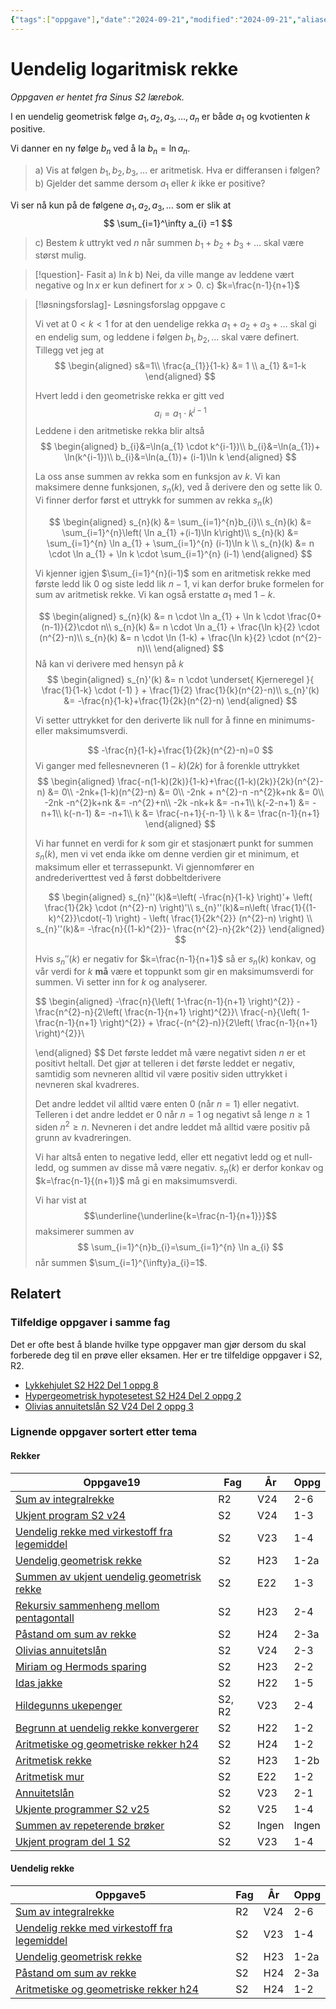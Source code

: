```yaml
---
{"tags":["oppgave"],"date":"2024-09-21","modified":"2024-09-21","aliases":null,"dg-publish":true,"temaer":["rekker","uendelig rekke"],"fag":["s2","r2"],"eksamen":null,"del":2,"oppgave":"2.158","title":"Uendelig logaritmisk rekke","source":"Sinus S2 lærebok","todo":null,"permalink":"/uendelig-logaritmisk-rekke/","dgPassFrontmatter":true}
---
```



# Uendelig logaritmisk rekke

<p><span><em>Oppgaven er hentet fra Sinus S2 lærebok.</em></span></p>

I en uendelig geometrisk følge $a_{1}, a_{2}, a_{3}, \dots , a_{n}$ er både $a_{1}$ og kvotienten $k$  positive. 

Vi danner en ny følge $b_{n}$ ved å la $b_{n}=\ln a_{n}$.

>a) Vis at følgen $b_{1},b_{2},b_{3},\dots$ er aritmetisk. Hva er differansen i følgen?
>b) Gjelder det samme dersom $a_{1}$ eller $k$ ikke er positive?

Vi ser nå kun på de følgene $a_{1},a_{2},a_{3},\dots$ som er slik at 
$$
\sum_{i=1}^\infty a_{i} =1
$$

>c) Bestem $k$ uttrykt ved $n$ når summen $b_{1}+b_{2}+b_{3}+\dots$ skal være størst mulig.



>[!question]- Fasit
>a) $\ln k$
>b) Nei, da ville mange av leddene vært negative og $\ln x$ er kun definert for $x>0$.
>c) $k=\frac{n-1}{n+1}$


>[!løsningsforslag]- Løsningsforslag oppgave c
>
>Vi vet at $0<k<1$ for at den uendelige rekka $a_{1}+a_{2}+a_{3}+\dots$ skal gi en endelig sum, og leddene i følgen $b_{1},b_{2},\dots$ skal være definert. Tillegg vet jeg at 
>$$
>\begin{aligned}
>s&=1\\
>\frac{a_{1}}{1-k} &= 1 \\
>a_{1} &=1-k
>\end{aligned}
>$$
>
>Hvert ledd i den geometriske rekka er gitt ved
>$$
>a_{i}=a_{1} \cdot k^{i-1}
>$$
>Leddene i den aritmetiske rekka blir altså
>$$
>\begin{aligned}
>b_{i}&=\ln(a_{1} \cdot k^{i-1})\\
>b_{i}&=\ln(a_{1})+ \ln(k^{i-1})\\
>b_{i}&=\ln(a_{1})+ (i-1)\ln k
>\end{aligned}
>$$
>
>La oss anse summen av rekka som en funksjon av $k$. Vi kan maksimere denne funksjonen, $s_{n}(k)$, ved å derivere den og sette lik 0. Vi finner derfor først et uttrykk for summen av rekka $s_{n}(k)$
>
>$$
>\begin{aligned}
>s_{n}(k) &= \sum_{i=1}^{n}b_{i}\\
>s_{n}(k) &= \sum_{i=1}^{n}\left( \ln a_{1} +(i-1)\ln k\right)\\
>s_{n}(k) &= \sum_{i=1}^{n} \ln a_{1} +  \sum_{i=1}^{n} (i-1)\ln k \\
>s_{n}(k) &= n \cdot \ln a_{1} +  \ln k \cdot \sum_{i=1}^{n} (i-1)
>\end{aligned}
>$$
>
>Vi kjenner igjen $\sum_{i=1}^{n}(i-1)$ som en aritmetisk rekke med første ledd lik 0 og siste ledd lik $n-1$, vi kan derfor bruke formelen for sum av aritmetisk rekke. Vi kan også erstatte $a_{1}$ med $1-k$.
> 
>$$
>\begin{aligned}
>s_{n}(k) &= n \cdot \ln a_{1} +  \ln k \cdot \frac{0+(n-1)}{2}\cdot n\\
>s_{n}(k) &= n \cdot \ln a_{1} + \frac{\ln k}{2} \cdot (n^{2}-n)\\
>s_{n}(k) &= n \cdot \ln (1-k) + \frac{\ln k}{2} \cdot (n^{2}-n)\\
>\end{aligned}
>$$
>Nå kan vi derivere med hensyn på $k$
>$$
>\begin{aligned}
>s_{n}'(k) &= n \cdot \underset{ Kjerneregel }{ \frac{1}{1-k} \cdot (-1) } + \frac{1}{2} \frac{1}{k}(n^{2}-n)\\
>s_{n}'(k) &= -\frac{n}{1-k}+\frac{1}{2k}(n^{2}-n)
>\end{aligned}
>$$
>
>Vi setter uttrykket for den deriverte lik null for å finne en minimums- eller maksimumsverdi.
>
>$$
>-\frac{n}{1-k}+\frac{1}{2k}(n^{2}-n)=0
>$$
>Vi ganger med fellesnevneren $(1-k)(2k)$ for å forenkle uttrykket
>$$
>\begin{aligned}
>\frac{-n(1-k)(2k)}{1-k}+\frac{(1-k)(2k)}{2k}(n^{2}-n) &= 0\\
>-2nk+(1-k)(n^{2}-n) &= 0\\
>-2nk + n^{2}-n -n^{2}k+nk &= 0\\
>-2nk -n^{2}k+nk &= -n^{2}+n\\
>-2k -nk+k &= -n+1\\
>k(-2-n+1) &= -n+1\\
>k(-n-1) &= -n+1\\
>k &= \frac{-n+1}{-n-1} \\
>k &= \frac{n-1}{n+1}
>\end{aligned}
>$$
>
>Vi har funnet en verdi for $k$ som gir et stasjonært punkt for summen $s_{n}(k)$, men vi vet enda ikke om denne verdien gir et minimum, et maksimum eller et terrassepunkt. Vi gjennomfører en andrederiverttest ved å først dobbeltderivere
>
>$$
>\begin{aligned}
>s_{n}''(k)&=\left( -\frac{n}{1-k} \right)'+ \left( \frac{1}{2k} \cdot (n^{2}-n) \right)'\\
>s_{n}''(k)&=n\left( \frac{1}{(1-k)^{2}}\cdot(-1) \right) - \left( \frac{1}{2k^{2}} (n^{2}-n) \right) \\
>s_{n}''(k)&= -\frac{n}{(1-k)^{2}}- \frac{n^{2}-n}{2k^{2}}
>\end{aligned}
>$$
>
>Hvis $s_{n}''(k)$ er negativ for $k=\frac{n-1}{n+1}$ så er $s_{n}(k)$ konkav, og vår verdi for $k$ **må** være et toppunkt som gir en maksimumsverdi for summen. Vi setter inn for $k$ og analyserer.
>
>$$
>\begin{aligned}
>-\frac{n}{\left( 1-\frac{n-1}{n+1} \right)^{2}} - \frac{n^{2}-n}{2\left( \frac{n-1}{n+1} \right)^{2}}\\
>\frac{-n}{\left( 1-\frac{n-1}{n+1} \right)^{2}} + \frac{-(n^{2}-n)}{2\left( \frac{n-1}{n+1} \right)^{2}}\\
>
>\end{aligned}
>$$
>Det første leddet må være negativt siden $n$ er et positivt heltall. Det gjør at telleren i det første leddet er negativ, samtidig som nevneren alltid vil være positiv siden uttrykket i nevneren skal kvadreres.
>
>Det andre leddet vil alltid være enten 0 (når $n=1$) eller negativt. Telleren i det andre leddet er 0 når $n=1$ og negativt så lenge $n\geq 1$ siden $n^{2}\geq n$. Nevneren i det andre leddet må alltid være positiv på grunn av kvadreringen.
>
>Vi har altså enten to negative ledd, eller ett negativt ledd og et null-ledd, og summen av disse må være negativ. $s_{n}(k)$ er derfor konkav og $k=\frac{n-1}{(n+1)}$ må gi en maksimumsverdi.
>
>Vi har vist at 
>$$\underline{\underline{k=\frac{n-1}{n+1}}}$$
>maksimerer summen av 
>$$
>\sum_{i=1}^{n}b_{i}=\sum_{i=1}^{n} \ln a_{i}
>$$
>når summen $\sum_{i=1}^{\infty}a_{i}=1$.

<!--
>**Alternativ løsning for å vise om vi har funnet maksimum eller minimum**
>
>Vi har funnet en maksimums- eller minimumsverdi for $k$, men hvordan kan vi vite at dette vil gi den *største* summen og ikke den minste summen? Det er selvsagt mulig å dobbeltderivere uttrykket for $s_{n}$ og gjøre en andrederiverttest, men vi kan også analysere hva som skjer med summen når vi endrer på $k$. Husk at $0<k<1$.
>
>Hvis det stasjonære punktet gitt av $k=\frac{n-1}{n+1}$ er et maksimum for summen $s_{n}$ så må en bittelitt høyere verdi for $k$ gi negativ vekstfart. La oss velge $k=\frac{n}{n+1}$ og prøve
>$$
>\begin{aligned}
>\left( s_{n}\left( k= \frac{n}{n+1} \right) \right)' &= -\frac{n}{1- \frac{n}{n+1}}+ \frac{1}{2 \frac{n}{n+1}}(n^{2}-n) \\
> &= -\frac{n(n+1)}{(n+1)- n}+ \frac{n+1}{2n}(n^{2}-n) \\
> &= -\frac{n(n+1)}{n-n+1}+ \frac{n+1}{2}(n-1) \\
> &= -n(n+1) + \frac{(n+1)(n-1)}{2}\\
> &=-n^{2}-n+ \frac{n^{2}-1^{2}}{2} \\
> &= \frac{-2n^{2}-2n+n^{2}-1^{2}}{2}\\
> &= \frac{-n^{2}-2n-1}{2 }
>\end{aligned}
>$$
>
>Vi ser kjapt at uttrykket over vil gi negative verdier for alle gyldige verdier av $n$ (husk at $n$ er antall ledd, slik at dette må være et positivt heltall). Vi kan derfor konkludere med at $k=\frac{n-1}{n+1}$ må gi en maksimumsverdi for $s_{n}$.
>
>Verdien $k=\frac{n-1}{n+1}$ gir en maksimumsverdi for $b_{1}+b_{2}+b_{3}+\dots$ gitt at rekka $\sum_{i=1}^{\infty}a_{i}=1$.
-->

## Relatert
<h3><span>Tilfeldige oppgaver i samme fag</span></h3><p><span>Det er ofte best å blande hvilke type oppgaver man gjør dersom du skal forberede deg til en prøve eller eksamen. Her er tre tilfeldige oppgaver i S2, R2.</span></p><div><ul class="dataview list-view-ul"><li><span><a data-tooltip-position="top" aria-label="Lykkehjulet.md" data-href="Lykkehjulet.md" href="Lykkehjulet.md" class="internal-link" target="_blank" rel="noopener nofollow">Lykkehjulet S2 H22 Del 1 oppg 8</a></span></li><li><span><a data-tooltip-position="top" aria-label="Hypergeometrisk hypotesetest.md" data-href="Hypergeometrisk hypotesetest.md" href="Hypergeometrisk hypotesetest.md" class="internal-link" target="_blank" rel="noopener nofollow">Hypergeometrisk hypotesetest S2 H24 Del 2 oppg 2</a></span></li><li><span><a data-tooltip-position="top" aria-label="Olivias annuitetslån.md" data-href="Olivias annuitetslån.md" href="Olivias annuitetslån.md" class="internal-link" target="_blank" rel="noopener nofollow">Olivias annuitetslån S2 V24 Del 2 oppg 3</a></span></li></ul></div><h3><span>Lignende oppgaver sortert etter tema</span></h3><h4><span>Rekker</span></h4><div><table class="dataview table-view-table"><thead class="table-view-thead"><tr class="table-view-tr-header"><th class="table-view-th"><span>Oppgave</span><span class="dataview small-text">19</span></th><th class="table-view-th"><span>Fag</span></th><th class="table-view-th"><span>År</span></th><th class="table-view-th"><span>Oppg</span></th></tr></thead><tbody class="table-view-tbody"><tr><td><span><a data-tooltip-position="top" aria-label="Sum av integralrekke.md" data-href="Sum av integralrekke.md" href="Sum av integralrekke.md" class="internal-link" target="_blank" rel="noopener nofollow">Sum av integralrekke</a></span></td><td><span>R2</span></td><td><span>V24</span></td><td><span>2-6</span></td></tr><tr><td><span><a data-tooltip-position="top" aria-label="Ukjent program S2 v24.md" data-href="Ukjent program S2 v24.md" href="Ukjent program S2 v24.md" class="internal-link" target="_blank" rel="noopener nofollow">Ukjent program S2 v24</a></span></td><td><span>S2</span></td><td><span>V24</span></td><td><span>1-3</span></td></tr><tr><td><span><a data-tooltip-position="top" aria-label="Uendelig rekke med virkestoff fra legemiddel.md" data-href="Uendelig rekke med virkestoff fra legemiddel.md" href="Uendelig rekke med virkestoff fra legemiddel.md" class="internal-link" target="_blank" rel="noopener nofollow">Uendelig rekke med virkestoff fra legemiddel</a></span></td><td><span>S2</span></td><td><span>V23</span></td><td><span>1-4</span></td></tr><tr><td><span><a data-tooltip-position="top" aria-label="Uendelig geometrisk rekke.md" data-href="Uendelig geometrisk rekke.md" href="Uendelig geometrisk rekke.md" class="internal-link" target="_blank" rel="noopener nofollow">Uendelig geometrisk rekke</a></span></td><td><span>S2</span></td><td><span>H23</span></td><td><span>1-2a</span></td></tr><tr><td><span><a data-tooltip-position="top" aria-label="Summen av ukjent uendelig geometrisk rekke.md" data-href="Summen av ukjent uendelig geometrisk rekke.md" href="Summen av ukjent uendelig geometrisk rekke.md" class="internal-link" target="_blank" rel="noopener nofollow">Summen av ukjent uendelig geometrisk rekke</a></span></td><td><span>S2</span></td><td><span>E22</span></td><td><span>1-3</span></td></tr><tr><td><span><a data-tooltip-position="top" aria-label="Rekursiv sammenheng mellom pentagontall.md" data-href="Rekursiv sammenheng mellom pentagontall.md" href="Rekursiv sammenheng mellom pentagontall.md" class="internal-link" target="_blank" rel="noopener nofollow">Rekursiv sammenheng mellom pentagontall</a></span></td><td><span>S2</span></td><td><span>H23</span></td><td><span>2-4</span></td></tr><tr><td><span><a data-tooltip-position="top" aria-label="Påstand om sum av rekke.md" data-href="Påstand om sum av rekke.md" href="Påstand om sum av rekke.md" class="internal-link" target="_blank" rel="noopener nofollow">Påstand om sum av rekke</a></span></td><td><span>S2</span></td><td><span>H24</span></td><td><span>2-3a</span></td></tr><tr><td><span><a data-tooltip-position="top" aria-label="Olivias annuitetslån.md" data-href="Olivias annuitetslån.md" href="Olivias annuitetslån.md" class="internal-link" target="_blank" rel="noopener nofollow">Olivias annuitetslån</a></span></td><td><span>S2</span></td><td><span>V24</span></td><td><span>2-3</span></td></tr><tr><td><span><a data-tooltip-position="top" aria-label="Miriam og Hermods sparing.md" data-href="Miriam og Hermods sparing.md" href="Miriam og Hermods sparing.md" class="internal-link" target="_blank" rel="noopener nofollow">Miriam og Hermods sparing</a></span></td><td><span>S2</span></td><td><span>H23</span></td><td><span>2-2</span></td></tr><tr><td><span><a data-tooltip-position="top" aria-label="Idas jakke.md" data-href="Idas jakke.md" href="Idas jakke.md" class="internal-link" target="_blank" rel="noopener nofollow">Idas jakke</a></span></td><td><span>S2</span></td><td><span>H22</span></td><td><span>1-5</span></td></tr><tr><td><span><a data-tooltip-position="top" aria-label="Hildegunns ukepenger.md" data-href="Hildegunns ukepenger.md" href="Hildegunns ukepenger.md" class="internal-link" target="_blank" rel="noopener nofollow">Hildegunns ukepenger</a></span></td><td><span>S2, R2</span></td><td><span>V23</span></td><td><span>2-4</span></td></tr><tr><td><span><a data-tooltip-position="top" aria-label="Begrunn at uendelig rekke konvergerer.md" data-href="Begrunn at uendelig rekke konvergerer.md" href="Begrunn at uendelig rekke konvergerer.md" class="internal-link" target="_blank" rel="noopener nofollow">Begrunn at uendelig rekke konvergerer</a></span></td><td><span>S2</span></td><td><span>H22</span></td><td><span>1-2</span></td></tr><tr><td><span><a data-tooltip-position="top" aria-label="Aritmetiske og geometriske rekker h24.md" data-href="Aritmetiske og geometriske rekker h24.md" href="Aritmetiske og geometriske rekker h24.md" class="internal-link" target="_blank" rel="noopener nofollow">Aritmetiske og geometriske rekker h24</a></span></td><td><span>S2</span></td><td><span>H24</span></td><td><span>1-2</span></td></tr><tr><td><span><a data-tooltip-position="top" aria-label="Aritmetisk rekke.md" data-href="Aritmetisk rekke.md" href="Aritmetisk rekke.md" class="internal-link" target="_blank" rel="noopener nofollow">Aritmetisk rekke</a></span></td><td><span>S2</span></td><td><span>H23</span></td><td><span>1-2b</span></td></tr><tr><td><span><a data-tooltip-position="top" aria-label="Aritmetisk mur.md" data-href="Aritmetisk mur.md" href="Aritmetisk mur.md" class="internal-link" target="_blank" rel="noopener nofollow">Aritmetisk mur</a></span></td><td><span>S2</span></td><td><span>E22</span></td><td><span>1-2</span></td></tr><tr><td><span><a data-tooltip-position="top" aria-label="Annuitetslån.md" data-href="Annuitetslån.md" href="Annuitetslån.md" class="internal-link" target="_blank" rel="noopener nofollow">Annuitetslån</a></span></td><td><span>S2</span></td><td><span>V23</span></td><td><span>2-1</span></td></tr><tr><td><span><a data-tooltip-position="top" aria-label="Ukjente programmer S2 v25.md" data-href="Ukjente programmer S2 v25.md" href="Ukjente programmer S2 v25.md" class="internal-link" target="_blank" rel="noopener nofollow">Ukjente programmer S2 v25</a></span></td><td><span>S2</span></td><td><span>V25</span></td><td><span>1-4</span></td></tr><tr><td><span><a data-tooltip-position="top" aria-label="Summen av repeterende brøker.md" data-href="Summen av repeterende brøker.md" href="Summen av repeterende brøker.md" class="internal-link" target="_blank" rel="noopener nofollow">Summen av repeterende brøker</a></span></td><td><span>S2</span></td><td><span>Ingen</span></td><td><span>Ingen</span></td></tr><tr><td><span><a data-tooltip-position="top" aria-label="Ukjent program del 1 S2.md" data-href="Ukjent program del 1 S2.md" href="Ukjent program del 1 S2.md" class="internal-link" target="_blank" rel="noopener nofollow">Ukjent program del 1 S2</a></span></td><td><span>S2</span></td><td><span>V23</span></td><td><span>1-4</span></td></tr></tbody></table></div><h4><span>Uendelig rekke</span></h4><div><table class="dataview table-view-table"><thead class="table-view-thead"><tr class="table-view-tr-header"><th class="table-view-th"><span>Oppgave</span><span class="dataview small-text">5</span></th><th class="table-view-th"><span>Fag</span></th><th class="table-view-th"><span>År</span></th><th class="table-view-th"><span>Oppg</span></th></tr></thead><tbody class="table-view-tbody"><tr><td><span><a data-tooltip-position="top" aria-label="Sum av integralrekke.md" data-href="Sum av integralrekke.md" href="Sum av integralrekke.md" class="internal-link" target="_blank" rel="noopener nofollow">Sum av integralrekke</a></span></td><td><span>R2</span></td><td><span>V24</span></td><td><span>2-6</span></td></tr><tr><td><span><a data-tooltip-position="top" aria-label="Uendelig rekke med virkestoff fra legemiddel.md" data-href="Uendelig rekke med virkestoff fra legemiddel.md" href="Uendelig rekke med virkestoff fra legemiddel.md" class="internal-link" target="_blank" rel="noopener nofollow">Uendelig rekke med virkestoff fra legemiddel</a></span></td><td><span>S2</span></td><td><span>V23</span></td><td><span>1-4</span></td></tr><tr><td><span><a data-tooltip-position="top" aria-label="Uendelig geometrisk rekke.md" data-href="Uendelig geometrisk rekke.md" href="Uendelig geometrisk rekke.md" class="internal-link" target="_blank" rel="noopener nofollow">Uendelig geometrisk rekke</a></span></td><td><span>S2</span></td><td><span>H23</span></td><td><span>1-2a</span></td></tr><tr><td><span><a data-tooltip-position="top" aria-label="Påstand om sum av rekke.md" data-href="Påstand om sum av rekke.md" href="Påstand om sum av rekke.md" class="internal-link" target="_blank" rel="noopener nofollow">Påstand om sum av rekke</a></span></td><td><span>S2</span></td><td><span>H24</span></td><td><span>2-3a</span></td></tr><tr><td><span><a data-tooltip-position="top" aria-label="Aritmetiske og geometriske rekker h24.md" data-href="Aritmetiske og geometriske rekker h24.md" href="Aritmetiske og geometriske rekker h24.md" class="internal-link" target="_blank" rel="noopener nofollow">Aritmetiske og geometriske rekker h24</a></span></td><td><span>S2</span></td><td><span>H24</span></td><td><span>1-2</span></td></tr></tbody></table></div>
